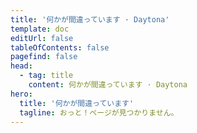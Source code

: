 ```yaml
---
title: '何かが間違っています · Daytona'
template: doc
editUrl: false
tableOfContents: false
pagefind: false
head:
  - tag: title
    content: 何かが間違っています · Daytona
hero:
  title: '何かが間違っています'
  tagline: おっと！ページが見つかりません。
---
```

